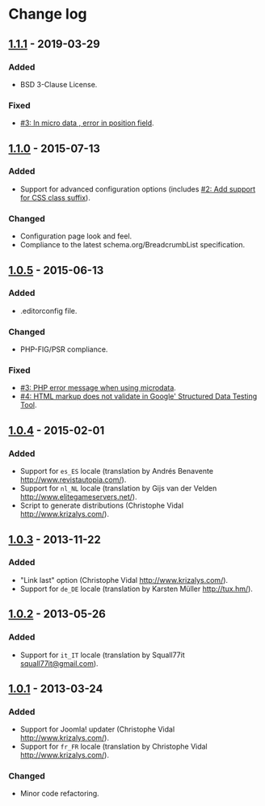 Change log
==========

[1.1.1] - 2019-03-29
--------------------

### Added
- BSD 3-Clause License.

### Fixed
- [#3: In micro data , error in position field][github-issue-3].

[1.1.0] - 2015-07-13
--------------------

### Added
- Support for advanced configuration options (includes [#2: Add support for CSS
class suffix][bitbucket-issue-2]).

### Changed
- Configuration page look and feel.
- Compliance to the latest schema.org/BreadcrumbList specification.

[1.0.5] - 2015-06-13
--------------------
### Added
- .editorconfig file.

### Changed
- PHP-FIG/PSR compliance.

### Fixed
- [#3: PHP error message when using microdata][bitbucket-issue-3].
- [#4: HTML markup does not validate in Google' Structured Data Testing
Tool][bitbucket-issue-4].

[1.0.4] - 2015-02-01
--------------------
### Added
- Support for `es_ES` locale (translation by Andrés Benavente
<http://www.revistautopia.com/>).
- Support for `nl_NL` locale (translation by Gijs van der Velden
<http://www.elitegameservers.net/>).
- Script to generate distributions (Christophe Vidal
<http://www.krizalys.com/>).

[1.0.3] - 2013-11-22
--------------------
### Added
- "Link last" option (Christophe Vidal <http://www.krizalys.com/>).
- Support for `de_DE` locale (translation by Karsten Müller <http://tux.hm/>).

[1.0.2] - 2013-05-26
--------------------
### Added
- Support for `it_IT` locale (translation by Squall77it
<squall77it@gmail.com>).

[1.0.1] - 2013-03-24
--------------------
### Added
- Support for Joomla! updater (Christophe Vidal <http://www.krizalys.com/>).
- Support for `fr_FR` locale (translation by Christophe Vidal
<http://www.krizalys.com/>).

### Changed
- Minor code refactoring.

[unreleased]:        https://github.com/krizalys/breadcrumbs/compare/1.1.1...HEAD
[1.1.1]:             https://github.com/krizalys/breadcrumbs/compare/1.1.0...1.1.1
[1.1.0]:             https://github.com/krizalys/breadcrumbs/compare/1.0.5...1.1.0
[1.0.5]:             https://github.com/krizalys/breadcrumbs/compare/1.0.4...1.0.5
[1.0.4]:             https://github.com/krizalys/breadcrumbs/compare/1.0.3...1.0.4
[1.0.3]:             https://github.com/krizalys/breadcrumbs/compare/1.0.2...1.0.3
[1.0.2]:             https://github.com/krizalys/breadcrumbs/compare/1.0.1...1.0.2
[1.0.1]:             https://github.com/krizalys/breadcrumbs/compare/1.0.0...1.0.1
[bitbucket-issue-2]: https://bitbucket.org/krizalys/breadcrumbs/issue/2/add-support-for-css-class-suffix
[bitbucket-issue-3]: https://bitbucket.org/krizalys/breadcrumbs/issue/3/php-error-message-when-using-microdata
[bitbucket-issue-4]: https://bitbucket.org/krizalys/breadcrumbs/issue/4/html-markup-does-not-validate-in-google
[github-issue-3]:    https://github.com/krizalys/breadcrumbs/issues/3
